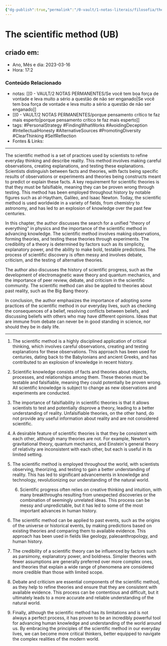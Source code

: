 ```yaml
---
{"dg-publish":true,"permalink":"/0-vault/1-notas-literais/filosofia/the-scientific-method-ub/","tags":["PersonalStrategy","FindingWhatWorks","AvoidingDeception","IntellectualHonesty","AlternativeSources","PromotingDiversity","ClearThinking","SelfReflection"],"dgHomeLink":true,"dgShowLocalGraph":true,"dgShowFileTree":true,"noteIcon":""}
---
```


# The scientific method (UB)

## criado em: 

- Ano, Mês e dia: 2023-03-16
- Hora: 17:2

### Conteúdo Relacionado

- notas: [[0 - VAULT/2 NOTAS PERMANENTES/Se você tem boa força de vontade e leva muito a sério a questão de não ser enganado\|Se você tem boa força de vontade e leva muito a sério a questão de não ser enganado]]
- [[0 - VAULT/2 NOTAS PERMANENTES/porque pensamento crítico te faz mais esperto\|porque pensamento crítico te faz mais esperto]]
- tags: #PersonalStrategy #FindingWhatWorks #AvoidingDeception #IntellectualHonesty #AlternativeSources #PromotingDiversity #ClearThinking #SelfReflection
- Fontes & Links: 
---

The scientific method is a set of practices used by scientists to refine everyday thinking and describe reality. This method involves making careful observations, creating explanations, and testing these explanations. Scientists distinguish between facts and theories, with facts being specific results of observations or experiments and theories being constructs meant to predict or explain these facts. A key requirement for scientific theories is that they must be falsifiable, meaning they can be proven wrong through testing. This method has been employed throughout history by notable figures such as al-Haytham, Galileo, and Isaac Newton. Today, the scientific method is used worldwide in a variety of fields, from chemistry to astronomy, and has led to an explosion of knowledge over the past few centuries.

In this chapter, the author discusses the search for a unified "theory of everything" in physics and the importance of the scientific method in advancing knowledge. The scientific method involves making observations, forming theories, and testing these theories through experiments. The credibility of a theory is determined by factors such as its simplicity, explanatory power, and the ability to make bold, testable predictions. The process of scientific discovery is often messy and involves debate, criticism, and the testing of alternative theories.

The author also discusses the history of scientific progress, such as the development of electromagnetic wave theory and quantum mechanics, and the importance of peer review, debate, and criticism in the scientific community. The scientific method can also be applied to theories about past reality, such as the Big Bang theory.

In conclusion, the author emphasizes the importance of adopting some practices of the scientific method in our everyday lives, such as checking the consequences of a belief, resolving conflicts between beliefs, and discussing beliefs with others who may have different opinions. Ideas that are immune from debate can never be in good standing in science, nor should they be in daily life.

---

1. The scientific method is a highly disciplined application of critical thinking, which involves careful observations, creating and testing explanations for these observations. This approach has been used for centuries, dating back to the Babylonians and ancient Greeks, and has contributed to an explosion of knowledge in recent history.

2. Scientific knowledge consists of facts and theories about objects, processes, and relationships among them. These theories must be testable and falsifiable, meaning they could potentially be proven wrong. All scientific knowledge is subject to change as new observations and experiments are conducted.

3. The importance of falsifiability in scientific theories is that it allows scientists to test and potentially disprove a theory, leading to a better understanding of reality. Unfalsifiable theories, on the other hand, do not provide any useful information about reality and are not considered scientific.

4. A desirable feature of scientific theories is that they be consistent with each other, although many theories are not. For example, Newton's gravitational theory, quantum mechanics, and Einstein's general theory of relativity are inconsistent with each other, but each is useful in its limited setting.

5. The scientific method is employed throughout the world, with scientists observing, theorizing, and testing to gain a better understanding of reality. This has led to significant advancements in knowledge and technology, revolutionizing our understanding of the natural world.
   
   6. Scientific progress often relies on creative thinking and intuition, with many breakthroughs resulting from unexpected discoveries or the combination of seemingly unrelated ideas. This process can be messy and unpredictable, but it has led to some of the most important advances in human history.

7. The scientific method can be applied to past events, such as the origins of the universe or historical events, by making predictions based on existing theories and comparing them to available evidence. This approach has been used in fields like geology, paleoanthropology, and human history.

8. The credibility of a scientific theory can be influenced by factors such as parsimony, explanatory power, and boldness. Simpler theories with fewer assumptions are generally preferred over more complex ones, and theories that explain a wide range of phenomena are considered more credible than those with limited scope.

9. Debate and criticism are essential components of the scientific method, as they help to refine theories and ensure that they are consistent with available evidence. This process can be contentious and difficult, but it ultimately leads to a more accurate and reliable understanding of the natural world.

10. Finally, although the scientific method has its limitations and is not always a perfect process, it has proven to be an incredibly powerful tool for advancing human knowledge and understanding of the world around us. By embracing the principles of the scientific method in our everyday lives, we can become more critical thinkers, better equipped to navigate the complex realities of the modern world.
